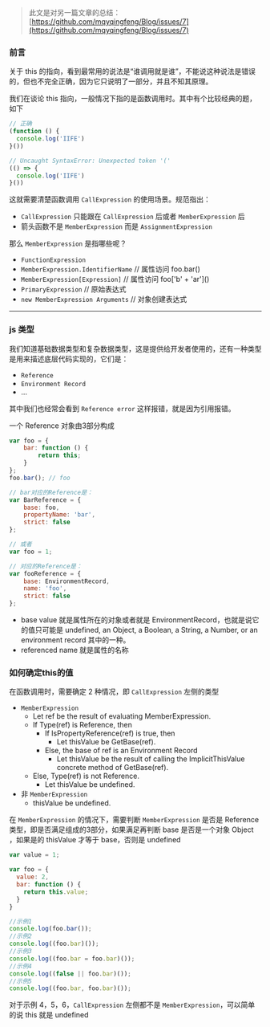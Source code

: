 > 此文是对另一篇文章的总结：[https://github.com/mqyqingfeng/Blog/issues/7](https://github.com/mqyqingfeng/Blog/issues/7)

### 前言

关于 this 的指向，看到最常用的说法是“谁调用就是谁”，不能说这种说法是错误的，但也不完全正确，因为它只说明了一部分，并且不知其原理。

我们在谈论 this 指向，一般情况下指的是函数调用时。其中有个比较经典的题，如下

```js
// 正确
(function () { 
  console.log('IIFE')
}())

// Uncaught SyntaxError: Unexpected token '('
(() => {
  console.log('IIFE')
}())
```
这就需要清楚函数调用 `CallExpression` 的使用场景。规范指出：

- `CallExpression` 只能跟在 `CallExpression` 后或者 `MemberExpression` 后
- 箭头函数不是 `MemberExpression` 而是 `AssignmentExpression` 

那么 `MemberExpression` 是指哪些呢？

- `FunctionExpression`
- `MemberExpression.IdentifierName` // 属性访问 foo.bar()
- `MemberExpression[Expression]` // 属性访问 foo\['b' + 'ar'\]()
- `PrimaryExpression` // 原始表达式
- `new MemberExpression Arguments` // 对象创建表达式

----

### js 类型

我们知道基础数据类型和复杂数据类型，这是提供给开发者使用的，还有一种类型是用来描述底层代码实现的，它们是：

- `Reference`
- `Environment Record`
- ...

其中我们也经常会看到 `Reference error` 这样报错，就是因为引用报错。

一个 Reference 对象由3部分构成

```js
var foo = {
    bar: function () {
        return this;
    }
};
foo.bar(); // foo

// bar对应的Reference是：
var BarReference = {
    base: foo,
    propertyName: 'bar',
    strict: false
};

// 或者
var foo = 1;

// 对应的Reference是：
var fooReference = {
    base: EnvironmentRecord,
    name: 'foo',
    strict: false
};
```
- base value 就是属性所在的对象或者就是 EnvironmentRecord，也就是说它的值只可能是 undefined, an Object, a Boolean, a String, a Number, or an environment record 其中的一种。
- referenced name 就是属性的名称

### 如何确定this的值

在函数调用时，需要确定 2 种情况，即 `CallExpression` 左侧的类型
- `MemberExpression`
  - Let ref be the result of evaluating MemberExpression.
  - If Type(ref) is Reference, then
    - If IsPropertyReference(ref) is true, then
      - Let thisValue be GetBase(ref).
    - Else, the base of ref is an Environment Record  
      - Let thisValue be the result of calling the ImplicitThisValue concrete method of GetBase(ref).
  - Else, Type(ref) is not Reference. 
    - Let thisValue be undefined.
- 非 `MemberExpression`
  - thisValue be undefined.
  
在 `MemberExpression` 的情况下，需要判断 `MemberExpression` 是否是 Reference 类型，即是否满足组成的3部分，如果满足再判断 base 是否是一个对象 Object ，如果是的 thisValue 才等于 base，否则是 undefined 
  
```js
var value = 1;

var foo = {
  value: 2,
  bar: function () {
    return this.value;
  }
}

//示例1
console.log(foo.bar());
//示例2
console.log((foo.bar)());
//示例3
console.log((foo.bar = foo.bar)());
//示例4
console.log((false || foo.bar)());
//示例5
console.log((foo.bar, foo.bar)());
```

对于示例 4，5，6，`CallExpression` 左侧都不是 `MemberExpression`，可以简单的说 this 就是 undefined
